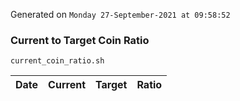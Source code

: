 Generated on `Monday 27-September-2021 at 09:58:52`

### Current to Target Coin Ratio
`current_coin_ratio.sh`

Date|Current|Target|Ratio
---|---|---|---
